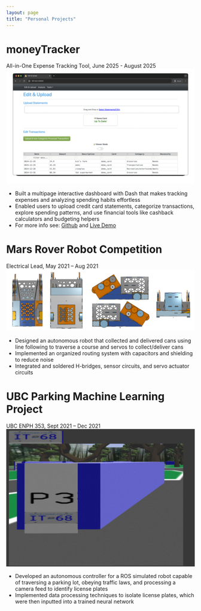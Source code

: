 ```yaml
---
layout: page
title: "Personal Projects"
---
```


# moneyTracker  
All-in-One Expense Tracking Tool, June 2025 - August 2025  
![rs](https://raw.githubusercontent.com/carterkowel/carterkowel.github.io/master/assets/images/moneyTrackerSummarygif.gif)  
* Built a multipage interactive dashboard with Dash that makes tracking expenses and analyzing spending habits effortless  
* Enabled users to upload credit card statements, categorize transactions, explore spending patterns, and use financial tools like cashback calculators and budgeting helpers  
* For more info see: [Github](https://github.com/carterkowel/moneyTracker/) and [Live Demo](https://ckowel01.pythonanywhere.com/)  

# Mars Rover Robot Competition  
Electrical Lead, May 2021 – Aug 2021  
![rs](https://raw.githubusercontent.com/carterkowel/carterkowel.github.io/master/assets/images/robot1.PNG)  
* Designed an autonomous robot that collected and delivered cans using line following to traverse a course and servos to collect/deliver cans  
* Implemented an organized routing system with capacitors and shielding to reduce noise  
* Integrated and soldered H-bridges, sensor circuits, and servo actuator circuits  

# UBC Parking Machine Learning Project  
UBC ENPH 353, Sept 2021 – Dec 2021  
![rs](https://raw.githubusercontent.com/carterkowel/carterkowel.github.io/master/assets/images/353im8.PNG)  
* Developed an autonomous controller for a ROS simulated robot capable of traversing a parking lot, obeying traffic laws, and processing a camera feed to identify license plates  
* Implemented data processing techniques to isolate license plates, which were then inputted into a trained neural network  

